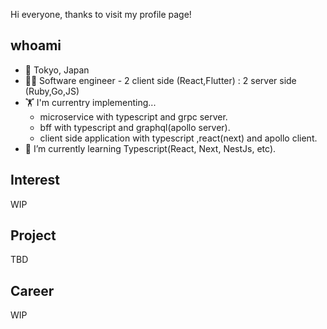 Hi everyone, thanks to visit my profile page!

## whoami
- 📍 Tokyo, Japan
- 👨‍💻 Software engineer - 2 client side (React,Flutter) : 2 server side (Ruby,Go,JS)
- 🏋️ I'm currentry implementing... 
  - microservice with typescript and grpc server.
  - bff with typescript and graphql(apollo server).
  - client side application with typescript ,react(next) and apollo client.
- 🌱 I’m currently learning Typescript(React, Next, NestJs, etc).

## Interest
WIP

## Project
TBD

## Career
WIP
